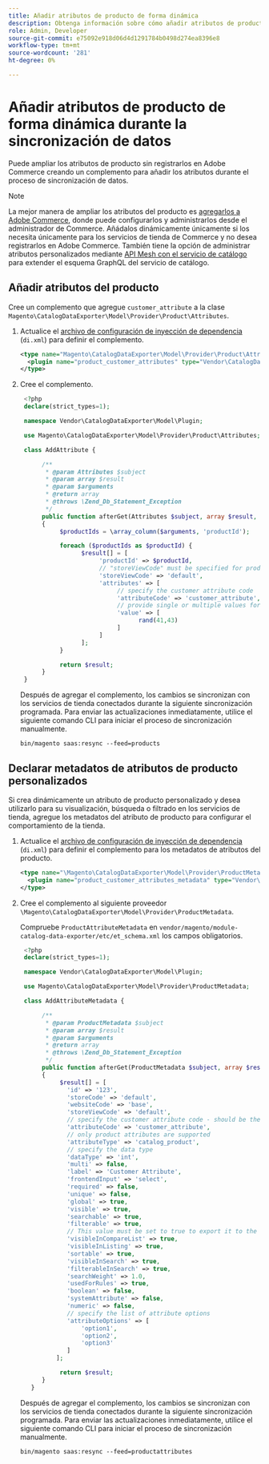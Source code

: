 ```yaml
---
title: Añadir atributos de producto de forma dinámica
description: Obtenga información sobre cómo añadir atributos de producto personalizados a fuentes de exportación de datos de forma dinámica durante el proceso de sincronización de datos.
role: Admin, Developer
source-git-commit: e75092e918d06d4d1291784b0498d274ea8396e8
workflow-type: tm+mt
source-wordcount: '281'
ht-degree: 0%

---
```


# Añadir atributos de producto de forma dinámica durante la sincronización de datos

Puede ampliar los atributos de producto sin registrarlos en Adobe Commerce creando un complemento para añadir los atributos durante el proceso de sincronización de datos.

>[!NOTE]
>
>La mejor manera de ampliar los atributos del producto es [agregarlos a Adobe Commerce](extensibility-and-customizations.md#add-product-attributes-to-adobe-commerce), donde puede configurarlos y administrarlos desde el administrador de Commerce. Añádalos dinámicamente únicamente si los necesita únicamente para los servicios de tienda de Commerce y no desea registrarlos en Adobe Commerce. También tiene la opción de administrar atributos personalizados mediante [API Mesh con el servicio de catálogo](../catalog-service/mesh.md) para extender el esquema GraphQL del servicio de catálogo.

## Añadir atributos del producto

Cree un complemento que agregue `customer_attribute` a la clase `Magento\CatalogDataExporter\Model\Provider\Product\Attributes`.

1. Actualice el [archivo de configuración de inyección de dependencia](https://developer.adobe.com/commerce/php/development/build/dependency-injection-file/) (`di.xml`) para definir el complemento.

   ```xml
   <type name="Magento\CatalogDataExporter\Model\Provider\Product\Attributes">
     <plugin name="product_customer_attributes" type="Vendor\CatalogDataExporter\Model\Plugin\AddAttribute"/>
   </type>
   ```

1. Cree el complemento.

   ```php
    <?php
    declare(strict_types=1);
   
    namespace Vendor\CatalogDataExporter\Model\Plugin;
   
    use Magento\CatalogDataExporter\Model\Provider\Product\Attributes;
   
    class AddAttribute {
   
         /**
          * @param Attributes $subject
          * @param array $result
          * @param $arguments
          * @return array
          * @throws \Zend_Db_Statement_Exception
          */
         public function afterGet(Attributes $subject, array $result, $arguments): array
         {
              $productIds = \array_column($arguments, 'productId');
   
              foreach ($productIds as $productId) {
                    $result[] = [
                         'productId' => $productId,
                         // "storeViewCode" must be specified for products where the customer attribute value should be set
                         'storeViewCode' => 'default',
                         'attributes' => [
                              // specify the customer attribute code
                              'attributeCode' => 'customer_attribute',
                              // provide single or multiple values for the attribute
                              'value' => [
                                    rand(41,43)
                              ]
                         ]
                    ];
              }
   
              return $result;
         }
    }
   ```

   Después de agregar el complemento, los cambios se sincronizan con los servicios de tienda conectados durante la siguiente sincronización programada. Para enviar las actualizaciones inmediatamente, utilice el siguiente comando CLI para iniciar el proceso de sincronización manualmente.

   ```
   bin/magento saas:resync --feed=products
   ```

## Declarar metadatos de atributos de producto personalizados

Si crea dinámicamente un atributo de producto personalizado y desea utilizarlo para su visualización, búsqueda o filtrado en los servicios de tienda, agregue los metadatos del atributo de producto para configurar el comportamiento de la tienda.

1. Actualice el [archivo de configuración de inyección de dependencia](https://developer.adobe.com/commerce/php/development/build/dependency-injection-file/) (`di.xml`) para definir el complemento para los metadatos de atributos del producto.

   ```xml
   <type name="\Magento\CatalogDataExporter\Model\Provider\ProductMetadata">
     <plugin name="product_customer_attributes_metadata" type="Vendor\CatalogDataExporter\Model\Plugin\AddAttributeMetadata"/>
   </type>
   ```

1. Cree el complemento al siguiente proveedor `\Magento\CatalogDataExporter\Model\Provider\ProductMetadata`.

   Compruebe `ProductAttributeMetadata` en `vendor/magento/module-catalog-data-exporter/etc/et_schema.xml` los campos obligatorios.

   ```php
    <?php
    declare(strict_types=1);
   
    namespace Vendor\CatalogDataExporter\Model\Plugin;
   
    use Magento\CatalogDataExporter\Model\Provider\ProductMetadata;
   
    class AddAttributeMetadata {
   
         /**
          * @param ProductMetadata $subject
          * @param array $result
          * @param $arguments
          * @return array
          * @throws \Zend_Db_Statement_Exception
          */
         public function afterGet(ProductMetadata $subject, array $result, $arguments): array
         {
              $result[] = [
                'id' => '123',
                'storeCode' => 'default',
                'websiteCode' => 'base',
                'storeViewCode' => 'default',
                // specify the customer attribute code - should be the same as used in the products attributes plugin
                'attributeCode' => 'customer_attribute',
                // only product attributes are supported
                'attributeType' => 'catalog_product',
                // specify the data type
                'dataType' => 'int',
                'multi' => false,
                'label' => 'Customer Attribute',
                'frontendInput' => 'select',
                'required' => false,
                'unique' => false,
                'global' => true,
                'visible' => true,
                'searchable' => true,
                'filterable' => true,
                // This value must be set to true to export it to the storefront services
                'visibleInCompareList' => true,
                'visibleInListing' => true,
                'sortable' => true,
                'visibleInSearch' => true,
                'filterableInSearch' => true,
                'searchWeight' => 1.0,
                'usedForRules' => true,
                'boolean' => false,
                'systemAttribute' => false,
                'numeric' => false,
                // specify the list of attribute options
                'attributeOptions' => [
                    'option1',
                    'option2',
                    'option3'
                ]
             ];
   
              return $result;
         }
      }
   ```

   Después de agregar el complemento, los cambios se sincronizan con los servicios de tienda conectados durante la siguiente sincronización programada. Para enviar las actualizaciones inmediatamente, utilice el siguiente comando CLI para iniciar el proceso de sincronización manualmente.

   ```
   bin/magento saas:resync --feed=productattributes
   ```




